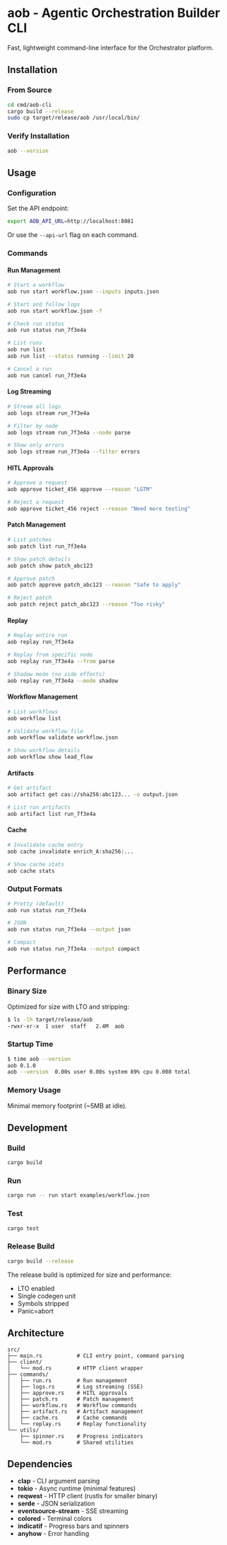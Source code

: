 # aob - Agentic Orchestration Builder CLI

Fast, lightweight command-line interface for the Orchestrator platform.

## Installation

### From Source

```bash
cd cmd/aob-cli
cargo build --release
sudo cp target/release/aob /usr/local/bin/
```

### Verify Installation

```bash
aob --version
```

## Usage

### Configuration

Set the API endpoint:

```bash
export AOB_API_URL=http://localhost:8081
```

Or use the `--api-url` flag on each command.

### Commands

#### Run Management

```bash
# Start a workflow
aob run start workflow.json --inputs inputs.json

# Start and follow logs
aob run start workflow.json -f

# Check run status
aob run status run_7f3e4a

# List runs
aob run list
aob run list --status running --limit 20

# Cancel a run
aob run cancel run_7f3e4a
```

#### Log Streaming

```bash
# Stream all logs
aob logs stream run_7f3e4a

# Filter by node
aob logs stream run_7f3e4a --node parse

# Show only errors
aob logs stream run_7f3e4a --filter errors
```

#### HITL Approvals

```bash
# Approve a request
aob approve ticket_456 approve --reason "LGTM"

# Reject a request
aob approve ticket_456 reject --reason "Need more testing"
```

#### Patch Management

```bash
# List patches
aob patch list run_7f3e4a

# Show patch details
aob patch show patch_abc123

# Approve patch
aob patch approve patch_abc123 --reason "Safe to apply"

# Reject patch
aob patch reject patch_abc123 --reason "Too risky"
```

#### Replay

```bash
# Replay entire run
aob replay run_7f3e4a

# Replay from specific node
aob replay run_7f3e4a --from parse

# Shadow mode (no side effects)
aob replay run_7f3e4a --mode shadow
```

#### Workflow Management

```bash
# List workflows
aob workflow list

# Validate workflow file
aob workflow validate workflow.json

# Show workflow details
aob workflow show lead_flow
```

#### Artifacts

```bash
# Get artifact
aob artifact get cas://sha256:abc123... -o output.json

# List run artifacts
aob artifact list run_7f3e4a
```

#### Cache

```bash
# Invalidate cache entry
aob cache invalidate enrich_A:sha256:...

# Show cache stats
aob cache stats
```

### Output Formats

```bash
# Pretty (default)
aob run status run_7f3e4a

# JSON
aob run status run_7f3e4a --output json

# Compact
aob run status run_7f3e4a --output compact
```

## Performance

### Binary Size

Optimized for size with LTO and stripping:

```bash
$ ls -lh target/release/aob
-rwxr-xr-x  1 user  staff   2.4M  aob
```

### Startup Time

```bash
$ time aob --version
aob 0.1.0
aob --version  0.00s user 0.00s system 89% cpu 0.008 total
```

### Memory Usage

Minimal memory footprint (~5MB at idle).

## Development

### Build

```bash
cargo build
```

### Run

```bash
cargo run -- run start examples/workflow.json
```

### Test

```bash
cargo test
```

### Release Build

```bash
cargo build --release
```

The release build is optimized for size and performance:
- LTO enabled
- Single codegen unit
- Symbols stripped
- Panic=abort

## Architecture

```
src/
├── main.rs           # CLI entry point, command parsing
├── client/
│   └── mod.rs        # HTTP client wrapper
├── commands/
│   ├── run.rs        # Run management
│   ├── logs.rs       # Log streaming (SSE)
│   ├── approve.rs    # HITL approvals
│   ├── patch.rs      # Patch management
│   ├── workflow.rs   # Workflow commands
│   ├── artifact.rs   # Artifact management
│   ├── cache.rs      # Cache commands
│   └── replay.rs     # Replay functionality
└── utils/
    ├── spinner.rs    # Progress indicators
    └── mod.rs        # Shared utilities
```

## Dependencies

- **clap** - CLI argument parsing
- **tokio** - Async runtime (minimal features)
- **reqwest** - HTTP client (rustls for smaller binary)
- **serde** - JSON serialization
- **eventsource-stream** - SSE streaming
- **colored** - Terminal colors
- **indicatif** - Progress bars and spinners
- **anyhow** - Error handling
